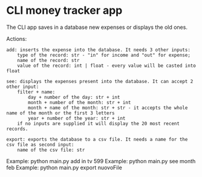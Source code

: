 # CLI money tracker app

The CLI app saves in a database new expenses or displays the old ones.

Actions:

    add: inserts the expense into the database. It needs 3 other inputs:
        type of the record: str - "in" for income and "out" for expense;
        name of the record: str
        value of the record: int | float - every value will be casted into float
    
    see: displays the expenses present into the database. It can accept 2 other input:
        filter + name: 
            day + number of the day: str + int
            month + number of the month: str + int
            month + name of the month: str + str - it accepts the whole name of the month or the first 3 letters
            year + number of the year: str + int
        if no inputs are supplied it will display the 20 most recent records.
        
    export: exports the database to a csv file. It needs a name for the csv file as second input:
        name of the csv file: str

Example: python main.py add in tv 599
Example: python main.py see month feb
Example: python main.py export nuovoFile
